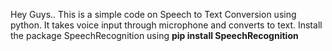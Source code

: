 Hey Guys.. This is a simple code on Speech to Text Conversion using python.
It takes voice input through microphone and converts to text.
Install the package SpeechRecognition using **pip install SpeechRecognition**
